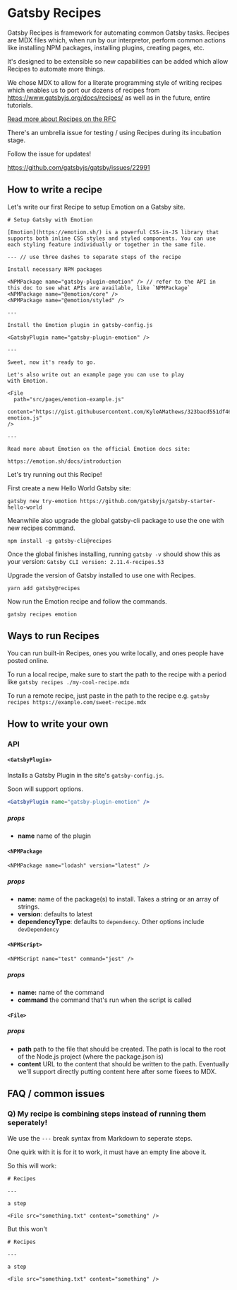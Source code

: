 # Gatsby Recipes

Gatsby Recipes is framework for automating common Gatsby tasks. Recipes are MDX
files which, when run by our interpretor, perform common actions like installing
NPM packages, installing plugins, creating pages, etc.

It's designed to be extensible so new capabilities can be added which allow
Recipes to automate more things.

We chose MDX to allow for a literate programming style of writing recipes which
enables us to port our dozens of recipes from
https://www.gatsbyjs.org/docs/recipes/ as well as in the future, entire
tutorials.

[Read more about Recipes on the RFC](https://github.com/gatsbyjs/gatsby/pull/22610)

There's an umbrella issue for testing / using Recipes during its incubation stage.

Follow the issue for updates!

https://github.com/gatsbyjs/gatsby/issues/22991

## How to write a recipe

Let's write our first Recipe to setup Emotion on a Gatsby site.

```mdx
# Setup Gatsby with Emotion

[Emotion](https://emotion.sh/) is a powerful CSS-in-JS library that supports both inline CSS styles and styled components. You can use each styling feature individually or together in the same file.

--- // use three dashes to separate steps of the recipe

Install necessary NPM packages

<NPMPackage name="gatsby-plugin-emotion" /> // refer to the API in this doc to see what APIs are available, like `NPMPackage`
<NPMPackage name="@emotion/core" />
<NPMPackage name="@emotion/styled" />

---

Install the Emotion plugin in gatsby-config.js

<GatsbyPlugin name="gatsby-plugin-emotion" />

---

Sweet, now it's ready to go.

Let's also write out an example page you can use to play
with Emotion.

<File
  path="src/pages/emotion-example.js"
  content="https://gist.githubusercontent.com/KyleAMathews/323bacd551df46e8e7b6146cbf827d0b/raw/5c60f168f30c505cff1ff2433e69dabe27ae9738/sample-emotion.js"
/>

---

Read more about Emotion on the official Emotion docs site:

https://emotion.sh/docs/introduction
```

Let's try running out this Recipe!

First create a new Hello World Gatsby site:

`gatsby new try-emotion https://github.com/gatsbyjs/gatsby-starter-hello-world`

Meanwhile also upgrade the global gatsby-cli package to use the one with new recipes command.

`npm install -g gatsby-cli@recipes`

Once the global finishes installing, running `gatsby -v` should show this as your version: `Gatsby CLI version: 2.11.4-recipes.53`

Upgrade the version of Gatsby installed to use one with Recipes.

`yarn add gatsby@recipes`

Now run the Emotion recipe and follow the commands.

`gatsby recipes emotion`

## Ways to run Recipes

You can run built-in Recipes, ones you write locally, and ones people have posted online.

To run a local recipe, make sure to start the path to the recipe with a period like `gatsby recipes ./my-cool-recipe.mdx`

To run a remote recipe, just paste in the path to the recipe e.g. `gatsby recipes https://example.com/sweet-recipe.mdx`

## How to write your own

### API

#### `<GatsbyPlugin>`

Installs a Gatsby Plugin in the site's `gatsby-config.js`.

Soon will support options.

```jsx
<GatsbyPlugin name="gatsby-plugin-emotion" />
```

##### props

- **name** name of the plugin

#### `<NPMPackage`

`<NPMPackage name="lodash" version="latest" />`

##### props

- **name**: name of the package(s) to install. Takes a string or an array of strings.
- **version**: defaults to latest
- **dependencyType**: defaults to `dependency`. Other options include `devDependency`

#### `<NPMScript>`

`<NPMScript name="test" command="jest" />`

##### props

- **name:** name of the command
- **command** the command that's run when the script is called

#### `<File>`

<File path="test.md" content="https://raw.githubusercontent.com/KyleAMathews/test-recipes/master/gatsby-receipe-sass.mdx" />

##### props

- **path** path to the file that should be created. The path is local to the root of the Node.js project (where the package.json is)
- **content** URL to the content that should be written to the path. Eventually we'll support directly putting content here after some fixees to MDX.

## FAQ / common issues

### Q) My recipe is combining steps instead of running them seperately!

We use the `---` break syntax from Markdown to seperate steps.

One quirk with it is for it to work, it must have an empty line above it.

So this will work:

```mdx
# Recipes

---

a step

<File src="something.txt" content="something" />
```

But this won't

```mdx
# Recipes

---

a step

<File src="something.txt" content="something" />
```
